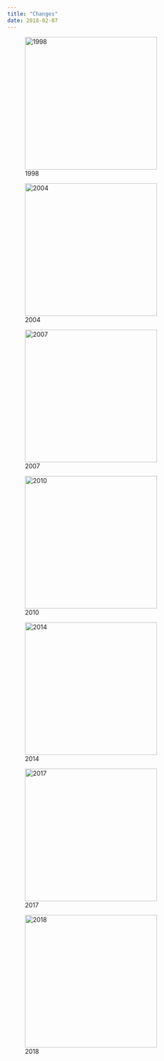 ```yaml
---
title: "Changes"
date: 2018-02-07
---
```


<figure class="center">
  <img src="@root/files/2018/02/swc-1998.gif" alt="1998" width="300" class="centered">
  <figcaption>1998</figcaption>
</figure>

<figure class="center">
  <img src="@root/files/2018/02/swc-2004.gif" alt="2004" width="300" class="centered">
  <figcaption>2004</figcaption>
</figure>

<figure class="center">
  <img src="@root/files/2018/02/swc-2007.jpg" alt="2007" width="300" class="centered">
  <figcaption>2007</figcaption>
</figure>

<figure class="center">
  <img src="@root/files/2018/02/swc-2010.png" alt="2010" width="300" class="centered">
  <figcaption>2010</figcaption>
</figure>

<figure class="center">
  <img src="@root/files/2018/02/dc-2014.jpg" alt="2014" width="300" class="centered">
  <figcaption>2014</figcaption>
</figure>

<figure class="center">
  <img src="@root/files/2018/02/lc-2017.png" alt="2017" width="300" class="centered">
  <figcaption>2017</figcaption>
</figure>

<figure class="center">
  <img src="@root/files/2018/02/car-2018.png" alt="2018" width="300" class="centered">
  <figcaption>2018</figcaption>
</figure>
